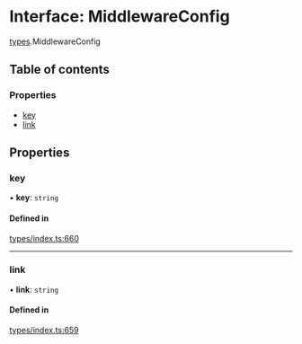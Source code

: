# Interface: MiddlewareConfig

[types](../wiki/types).MiddlewareConfig

## Table of contents

### Properties

- [key](../wiki/types.MiddlewareConfig#key)
- [link](../wiki/types.MiddlewareConfig#link)

## Properties

### key

• **key**: `string`

#### Defined in

[types/index.ts:660](https://github.com/PolymathNetwork/polymesh-sdk/blob/299ce247/src/types/index.ts#L660)

___

### link

• **link**: `string`

#### Defined in

[types/index.ts:659](https://github.com/PolymathNetwork/polymesh-sdk/blob/299ce247/src/types/index.ts#L659)
